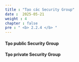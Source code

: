 ```yaml
---
title : "Tạo các Security Group"
date :  2025-05-21 
weight : 4
chapter : false
pre : " <b> 2.2.4 </b> "
---
```


#### Tạo public Security Group

#### Tạo private Security Group

